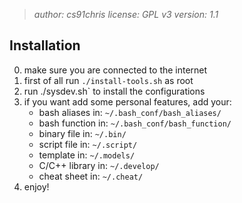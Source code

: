 > *author: cs91chris*
> *license: GPL v3*
> *version: 1.1*


## Installation

0. make sure you are connected to the internet
1. first of all run `./install-tools.sh` as root
2. run ./sysdev.sh` to install the configurations
3. if you want add some personal features, add your:
	- bash aliases in: 	`~/.bash_conf/bash_aliases/`
	- bash function in: `~/.bash_conf/bash_function/`
	- binary file in:	`~/.bin/`
	- script file in:	`~/.script/`
	- template in:		`~/.models/`
	- C/C++ library in:	`~/.develop/`
	- cheat sheet in:	`~/.cheat/`
4. enjoy!
